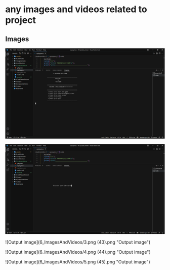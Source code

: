 # any images and videos related to project

## Images

![Output image](6_ImagesAndVideos/1.png "Output image")

![Output image](6_ImagesAndVideos/2.png "Output image")

![Output image](6_ImagesAndVideos/3.png (43).png "Output image")

![Output image](6_ImagesAndVideos/4.png (44).png "Output image")

![Output image](6_ImagesAndVideos/5.png (45).png "Output image")
